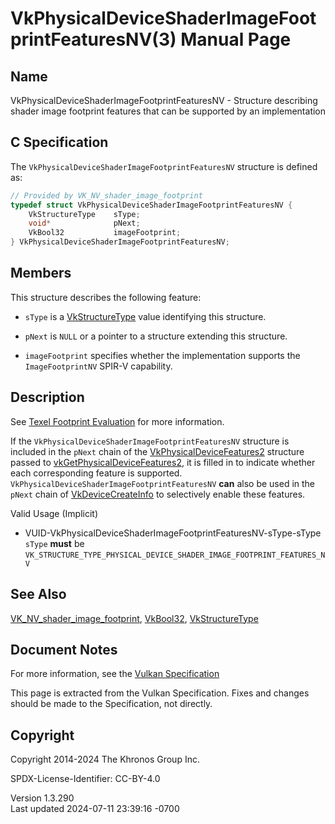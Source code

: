 # VkPhysicalDeviceShaderImageFootprintFeaturesNV(3) Manual Page

## Name

VkPhysicalDeviceShaderImageFootprintFeaturesNV - Structure describing
shader image footprint features that can be supported by an
implementation



## <a href="#_c_specification" class="anchor"></a>C Specification

The `VkPhysicalDeviceShaderImageFootprintFeaturesNV` structure is
defined as:

``` c
// Provided by VK_NV_shader_image_footprint
typedef struct VkPhysicalDeviceShaderImageFootprintFeaturesNV {
    VkStructureType    sType;
    void*              pNext;
    VkBool32           imageFootprint;
} VkPhysicalDeviceShaderImageFootprintFeaturesNV;
```

## <a href="#_members" class="anchor"></a>Members

This structure describes the following feature:

- `sType` is a [VkStructureType](https://registry.khronos.org/vulkan/specs/1.3-extensions/man/html/VkStructureType.html) value identifying
  this structure.

- `pNext` is `NULL` or a pointer to a structure extending this
  structure.

- <span id="features-imageFootprint"></span> `imageFootprint` specifies
  whether the implementation supports the `ImageFootprintNV` SPIR-V
  capability.

## <a href="#_description" class="anchor"></a>Description

See <a
href="https://registry.khronos.org/vulkan/specs/1.3-extensions/html/vkspec.html#textures-footprint"
target="_blank" rel="noopener">Texel Footprint Evaluation</a> for more
information.

If the `VkPhysicalDeviceShaderImageFootprintFeaturesNV` structure is
included in the `pNext` chain of the
[VkPhysicalDeviceFeatures2](https://registry.khronos.org/vulkan/specs/1.3-extensions/man/html/VkPhysicalDeviceFeatures2.html) structure
passed to
[vkGetPhysicalDeviceFeatures2](https://registry.khronos.org/vulkan/specs/1.3-extensions/man/html/vkGetPhysicalDeviceFeatures2.html), it is
filled in to indicate whether each corresponding feature is supported.
`VkPhysicalDeviceShaderImageFootprintFeaturesNV` **can** also be used in
the `pNext` chain of [VkDeviceCreateInfo](https://registry.khronos.org/vulkan/specs/1.3-extensions/man/html/VkDeviceCreateInfo.html) to
selectively enable these features.

Valid Usage (Implicit)

- <a
  href="#VUID-VkPhysicalDeviceShaderImageFootprintFeaturesNV-sType-sType"
  id="VUID-VkPhysicalDeviceShaderImageFootprintFeaturesNV-sType-sType"></a>
  VUID-VkPhysicalDeviceShaderImageFootprintFeaturesNV-sType-sType  
  `sType` **must** be
  `VK_STRUCTURE_TYPE_PHYSICAL_DEVICE_SHADER_IMAGE_FOOTPRINT_FEATURES_NV`

## <a href="#_see_also" class="anchor"></a>See Also

[VK_NV_shader_image_footprint](https://registry.khronos.org/vulkan/specs/1.3-extensions/man/html/VK_NV_shader_image_footprint.html),
[VkBool32](https://registry.khronos.org/vulkan/specs/1.3-extensions/man/html/VkBool32.html), [VkStructureType](https://registry.khronos.org/vulkan/specs/1.3-extensions/man/html/VkStructureType.html)

## <a href="#_document_notes" class="anchor"></a>Document Notes

For more information, see the <a
href="https://registry.khronos.org/vulkan/specs/1.3-extensions/html/vkspec.html#VkPhysicalDeviceShaderImageFootprintFeaturesNV"
target="_blank" rel="noopener">Vulkan Specification</a>

This page is extracted from the Vulkan Specification. Fixes and changes
should be made to the Specification, not directly.

## <a href="#_copyright" class="anchor"></a>Copyright

Copyright 2014-2024 The Khronos Group Inc.

SPDX-License-Identifier: CC-BY-4.0

Version 1.3.290  
Last updated 2024-07-11 23:39:16 -0700
